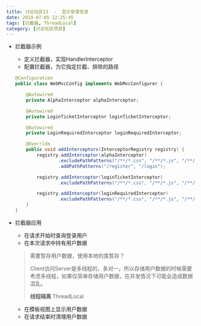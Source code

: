 ```yaml
---
title: 讨论社区13  -  显示登录信息
date: 2019-07-05 22:25:45
tags: [拦截器, ThreadLocal]
category: [讨论社区项目]
---
```


- 拦截器示例

  - 定义拦截器，实现HandlerInterceptor
  - 配置拦截器，为它指定拦截、排除的路径

  ```java
  @Configuration
  public class WebMvcConfig implements WebMvcConfigurer {
  
      @Autowired
      private AlphaInterceptor alphaInterceptor;
  
      @Autowired
      private LoginTicketInterceptor loginTicketInterceptor;
  
      @Autowired
      private LoginRequiredInterceptor loginRequiredInterceptor;
  
      @Override
      public void addInterceptors(InterceptorRegistry registry) {
          registry.addInterceptor(alphaInterceptor)
                  .excludePathPatterns("/**/*.css", "/**/*.js", "/**/*.png", "/**/*.jpg", "/**/*.jpeg")
                  .addPathPatterns("/register", "/login");
  
          registry.addInterceptor(loginTicketInterceptor)
                  .excludePathPatterns("/**/*.css", "/**/*.js", "/**/*.png", "/**/*.jpg", "/**/*.jpeg");
  
          registry.addInterceptor(loginRequiredInterceptor)
                  .excludePathPatterns("/**/*.css", "/**/*.js", "/**/*.png", "/**/*.jpg", "/**/*.jpeg");
      }
  }
  ```

- 拦截器应用

  - 在请求开始时查询登录用户
  - 在本次请求中持有用户数据

  > 需要暂存用户数据，使用本地的类暂存？
  >
  > Client访问Server是多线程的，多对一。所以存储用户数据的时候需要考虑多线程，如果仅简单存储用户数据，在并发情况下可能会造成数据混乱。
  >
  > **线程隔离** ThreadLocal

  - 在模板视图上显示用户数据
  - 在请求结束时清理用户数据